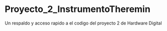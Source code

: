 # Proyecto_2_InstrumentoTheremin
Un respaldo y acceso rapido a el codigo del  proyecto 2 de Hardware Digital
